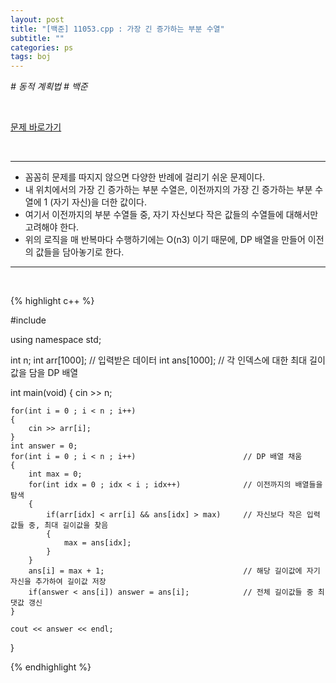 ```yaml
---
layout: post
title: "[백준] 11053.cpp : 가장 긴 증가하는 부분 수열"
subtitle: ""
categories: ps
tags: boj
---
```


*# 동적 계획법 # 백준*

<br>

[문제 바로가기](https://www.acmicpc.net/problem/11053)

<br>

---

- 꼼꼼히 문제를 따지지 않으면 다양한 반례에 걸리기 쉬운 문제이다.
- 내 위치에서의 가장 긴 증가하는 부분 수열은, 이전까지의 가장 긴 증가하는 부분 수열에 1 (자기 자신)을 더한 값이다.
- 여기서 이전까지의 부분 수열들 중, 자기 자신보다 작은 값들의 수열들에 대해서만 고려해야 한다.
- 위의 로직을 매 반복마다 수행하기에는 O(n3) 이기 때문에, DP 배열을 만들어 이전의 값들을 담아놓기로 한다.

---
<br>

{% highlight c++ %}

#include <iostream>

using namespace std;

int n;
int arr[1000];      // 입력받은 데이터
int ans[1000];      // 각 인덱스에 대한 최대 길이값을 담을 DP 배열

int main(void)
{
    cin >> n;

    for(int i = 0 ; i < n ; i++)
    {
        cin >> arr[i];
    }
    int answer = 0;
    for(int i = 0 ; i < n ; i++)                        // DP 배열 채움
    {
        int max = 0;
        for(int idx = 0 ; idx < i ; idx++)              // 이전까지의 배열들을 탐색
        {
            if(arr[idx] < arr[i] && ans[idx] > max)     // 자신보다 작은 입력값들 중, 최대 길이값을 찾음
            {
                max = ans[idx];
            }
        }
        ans[i] = max + 1;                               // 해당 길이값에 자기 자신을 추가하여 길이값 저장
        if(answer < ans[i]) answer = ans[i];            // 전체 길이값들 중 최댓값 갱신
    }

    cout << answer << endl;
}

{% endhighlight %}

